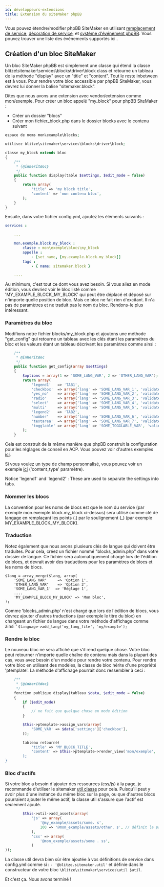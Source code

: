 ```yaml
---
id: développeurs-extensions
title: Extension du siteMaker phpBB
---
```


Vous pouvez étendre/modifier phpBB SiteMaker en utilisant [remplacement de service](https://area51.phpbb.com/docs/dev/3.2.x/extensions/tutorial_advanced.html#using-service-replacement), [décoration de service](https://area51.phpbb.com/docs/dev/3.2.x/extensions/tutorial_advanced.html#using-service-decoration), et [système d'événement phpBB](https://area51.phpbb.com/docs/dev/3.2.x/extensions/tutorial_events.html). Vous pouvez trouver une liste des événements supportés ici [](./developer-events.md).

## Création d'un bloc SiteMaker

Un bloc SiteMaker phpBB est simplement une classe qui étend la classe blitze\sitemaker\services\blocks\driver\block class et retourne un tableau de la méthode "display" avec un "title" et "content". Tout le reste inbetween est à vous. Pour rendre votre bloc accessible par phpBB SiteMaker, vous devrez lui donner la balise "sitemaker.block".

Dites que nous avons une extension avec vendor/extension comme mon/exemple. Pour créer un bloc appelé "my_block" pour phpBB SiteMaker :

* Créer un dossier "blocs"
* Créer mon fichier_block.php dans le dossier blocks avec le contenu suivant

```php
espace de noms mon\example\blocks;

utilisez blitze\sitemaker\services\blocks\driver\block;

classe my_block extends bloc
{
    /**
     * {@inheritdoc}
     */
    public function display(table $settings, $edit_mode = false)
    {
        return array(
            'title' => 'my block title',
            'content' => 'mon contenu bloc',
        );
    }
}
```

Ensuite, dans votre fichier config.yml, ajoutez les éléments suivants :

```yml
services :

    ...

    mon.exemple.block.my_block :
        classe : mon\exemple\blocs\my_block
        appelle :
            - [set_name, [my.example.block.my_block]]
        tags :
            - { name: sitemaker.block }

    ....

```

Au minimum, c'est tout ce dont vous avez besoin. Si vous allez en mode édition, vous devriez voir le bloc listé comme 'MY_EXAMPLE_BLOCK_MY_BLOCK' qui peut être déplacé et déposé sur n'importe quelle position de bloc. Mais ce bloc ne fait rien d'excitant. Il n'a pas de paramètres et ne traduit pas le nom du bloc. Rendons-le plus intéressant.

### Paramètres du bloc

Modifions notre fichier blocks/my_block.php et ajoutons une méthode "get_config" qui retourne un tableau avec les clés étant les paramètres du bloc et les valeurs étant un tableau décrivant les paramètres comme ainsi :

```php
    /**
     * @inheritdoc
     */
    public function get_config(array $settings)
    {
        $options = array(1 => 'SOME_LANG_VAR', 2 => 'OTHER_LANG_VAR');
        return array(
            'legend1'   => 'TAB1',
            'checkbox'  => array('lang' => 'SOME_LANG_VAR_1', 'validate' => 'string', 'type' => 'checkbox', 'options' => $options, 'default' => array(), 'explain' => false),
            'yes_no'    => array('lang' => 'SOME_LANG_VAR_2', 'validate' => 'bool', 'type' => 'radio:yes_no', 'explain' => false, 'default' => false),
            'radio'     => array('lang' => 'SOME_LANG_VAR_3', 'validate' => 'bool', 'type' => 'radio', 'options' => $options, 'explain' => false, 'default' => 'topic'),
            'select'    => array('lang' => 'SOME_LANG_VAR_4', 'validate' => 'string', 'type' => 'select', 'options' => $options, 'default' => '', 'explain' => false),
            'multi'     => array('lang' => 'SOME_LANG_VAR_5', 'validate' => 'string', 'type' => 'multi_select', 'options' => $options, 'default' => array(), 'explain' => false),
            'legend2'   => 'TAB2',
            'number'    => array('lang' => 'SOME_LANG_VAR_6', 'validate' => 'int:0:20', 'type' => 'number:0:20', 'maxlength' => 2, 'explain' => false, 'default' => 5),
            'textarea'  => array('lang' => 'SOME_LANG_VAR_7', 'validate' => 'string', 'type' => 'textarea:3:40', 'maxlength' => 2, 'explain' => true, 'default' => ''),
            'togglable' => array('lang' => 'SOME_TOGGLABLE_VAR', 'validate' => 'string', 'type' => 'select:1:0:toggle_key', 'options' => $options, 'default' => '', 'append' => '<div id="toggle_key-1">Only show when option 1 is selected</div>'),
        );
    }
```

Cela est construit de la même manière que phpBB construit la configuration pour les réglages de conseil en ACP. Vous pouvez voir d'autres exemples [ici](https://github.com/phpbb/phpbb/blob/master/phpBB/includes/acp/acp_board.php).

Si vous voulez un type de champ personnalisé, vous pouvez voir un exemple [ici](https://github.com/blitze/phpBB-ext-sitemaker_content/blob/develop/blocks/recent.php) ('content_type' paramètre).

Notice 'legend1' and 'legend2' : These are used to separate the settings into tabs.

### Nommer les blocs

La convention pour les noms de blocs est que le nom du service (par exemple mon.exemple.block.my_block ci-dessus) sera utilisé comme clé de langage en remplaçant les points (.) par le soulignement (_) (par exemple MY_EXAMPLE_BLOCK_MY_BLOCK).

### Traduction

Notez également que nous avons plusieurs clés de langue qui doivent être traduites. Pour cela, créez un fichier nommé "blocks_admin.php" dans votre dossier de langue. Ce fichier sera automatiquement chargé lors de l'édition de blocs, et devrait avoir des traductions pour les paramètres de blocs et les noms de blocs.

    $lang = array_merge($lang, array(
        'SOME_LANG_VAR'     => 'Option 1',
        'OTHER_LANG_VAR'    => 'Option 2',
        'SOME_LANG_VAR_1'  => 'Réglage 1',
        ....
        'MY_EXAMPLE_BLOCK_MY_BLOCK' => 'Mon bloc',
    );
    

Comme 'blocks_admin.php' n'est chargé que lors de l'édition de blocs, vous devrez ajouter d'autres traductions (par exemple le titre du bloc) en chargeant un fichier de langue dans votre méthode d'affichage comme ainsi ' `$language->add_lang('my_lang_file', 'my/example');`

### Rendre le bloc

Le nouveau bloc ne sera affiché que s'il rend quelque chose. Votre bloc peut retourner n'importe quelle chaîne de contenu mais dans la plupart des cas, vous avez besoin d'un modèle pour rendre votre contenu. Pour rendre votre bloc en utilisant des modèles, la classe de bloc hérite d'une propriété 'ptemplate'. La méthode d'affichage pourrait donc ressembler à ceci :

```php
    /**
     * {@inheritdoc}
     */
    fonction publique display(tableau $data, $edit_mode = false)
    {
        if ($edit_mode)
        {
            // ne fait que quelque chose en mode édition
        }

        $this->ptemplate->assign_vars(array(
            'SOME_VAR' => $data['settings']['checkbox'],
        ));

        tableau retourné(
            'title' => 'MY_BLOCK_TITLE',
            'content' => $this->ptemplate->render_view('mon/exemple', 'mon_block. tml, 'mon_block'),
        );
}
```

### Bloc d'actifs

Si votre bloc a besoin d'ajouter des ressources (css/js) à la page, je recommande d'utiliser le sitemaker [util classe](https://github.com/blitze/phpBB-ext-sitemaker/blob/develop/services/util.php) pour cela. Puisqu'il peut y avoir plus d'une instance du même bloc sur la page, ou que d'autres blocs pourraient ajouter le même actif, la classe util s'assure que l'actif est seulement ajouté.

```php
        $this->util->add_assets(array(
            'js' => array(
                '@my_example/assets/some. s',
                100 => '@mon_example/assets/other. s', // définit la priorité
            ),
            'css' => array(
                '@mon_exemple/assets/some . ss',
            )
));
```

La classe util devra bien sûr être ajoutée à vos définitions de service dans config.yml comme si : `- '@blitze.sitemaker.util'` et définie dans le constructeur de votre bloc `\blitze\sitemaker\services\util $util`.

Et c'est ça. Nous avons terminé !